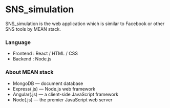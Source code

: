 # SNS_simulation

SNS_simulation is the web application which is similar to Facebook or other SNS tools by MEAN stack. 

### Language
 - Frontend : React / HTML / CSS
 - Backend : Node.js
 
### About MEAN stack
 - MongoDB — document database
 - Express(.js) — Node.js web framework
 - Angular(.js) — a client-side JavaScript framework
 - Node(.js) — the premier JavaScript web server
